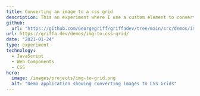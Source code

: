 ```yaml
---
title: Converting an image to a css grid
description: This an experiment where I use a custom element to convert an uploaded image to css grid format. Uses Lit (Web Components).
github:
  url: "https://github.com/Georgegriff/griffadev/tree/main/src/demos/img-to-css-grid"
url: https://griffa.dev/demos/img-to-css-grid/
date: "2021-01-24"
type: experiment
technology:
  - JavaScript
  - Web Components
  - CSS
hero:
  image: /images/projects/img-to-grid.png
  alt: "Demo application showing converting images to CSS Grids"
---
```

